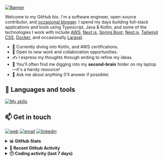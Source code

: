[![Banner](https://raw.githubusercontent.com/wilfriedago/wilfriedago/main/assets/1.png)][website]

Welcome to my GitHub bio. I'm a software engineer, open-source contributor, and [occasional blogger][blog]. I spend my days building full-stack applications and tools using Typescript, Java & Kotlin, and some of the technologies I work with include [AWS](https://aws.amazon.com/fr/), [Next.js](https://nextjs.org/), [Spring Boot](https://spring.io/projects/spring-boot), [Nest.js](https://nestjs.com/), [Tailwind CSS](https://github.com/tailwindlabs/tailwindcss), [Docker](https://www.docker.com/), and occasionally [Laravel](https://laravel.com/).

- 🔭 Currently diving into Kotlin, and AWS certifications.
- 👯 Open to new work and collaboration opportunities.
- ✍️ I express my thoughts through writing to refine my ideas.
- 🧠 You'll often find me digging into my **second-brain** folder on my laptop—it's a handy resource!
- 💬 Ask me about anything (I'll answer if possible)

## 🎨 Languages and tools

[![My skills](https://skillicons.dev/icons?i=typescript,js,nodejs,nest,java,kotlin,spring,python,fastapi,django,aws,docker,vscode,idea,tailwind&perline=15)](https://wilfriedago.dev/about#skills)

## 📫 Get in touch
[![web](https://img.shields.io/badge/WEBSITE-12100E?logo=google-earth&color=282A36)][website]
[![email](https://img.shields.io/badge/MAIL-12100E?logo=mailgun&color=282A36)][mail]
[![linkedin](https://img.shields.io/badge/LINKEDIN-12100E?logo=linkedin&color=282A36)][linkedin]


<details>
  <summary><b>📊 GitHub Stats</b></summary>
	<br/>
	<p align="left">
		<img width="49.5%" src="https://github-readme-stats.vercel.app/api?username=wilfriedago&show_icons=true&count_private=true&title_color=10b981&icon_color=10b981&theme=react&hide_border=true" />
		<img width="49.5%" src="https://streak-stats.demolab.com/?user=wilfriedago&hide_border=true&theme=react&ring=10b981&fire=fff&currStreakNum=fff&sideLabels=10b981&currStreakLabel=10b981&sideNums=fff" />
	</p>
</details>

<details>
  <summary><b>📅 Recent Github Activity</b></summary>
	<br>

<!--RECENT_ACTIVITY:last_update-->
Last Updated: Saturday, April 5th, 2025, 4:18:12 AM
<!--RECENT_ACTIVITY:last_update_end-->

<!--RECENT_ACTIVITY:start-->
1. ⬆️ Pushed 5 commit(s) to [thewlabs/eslint-config](https://github.com/thewlabs/eslint-config)<br>
2. ⬆️ Pushed 1 commit(s) to [thewlabs/eslint-config](https://github.com/thewlabs/eslint-config)<br>
3. 🎉 Merged PR [#7](https://github.com/thewlabs/eslint-config/pull/7) in [thewlabs/eslint-config](https://github.com/thewlabs/eslint-config)<br>
4. ⭐ Starred [bytedance/MegaTTS3](https://github.com/bytedance/MegaTTS3)<br>
5. 🔱 Forked [wilfriedago/whatsapp-mcp](https://github.com/wilfriedago/whatsapp-mcp) from [lharries/whatsapp-mcp](https://github.com/lharries/whatsapp-mcp)<br>
<!--RECENT_ACTIVITY:end-->
</details>

<details>
  <summary><b>🕐 Coding activity (last 7 days)</b></summary>
	<br>

<!--START_SECTION:waka-->

```python
Total Time: 39 hrs 41 mins

Java              14 hrs 46 mins  █████████▒░░░░░░░░░░░░░░░   36.91 %
TypeScript        11 hrs 12 mins  ███████░░░░░░░░░░░░░░░░░░   27.99 %
JavaScript        3 hrs 12 mins   ██░░░░░░░░░░░░░░░░░░░░░░░   08.02 %
XML               39 mins         ▒░░░░░░░░░░░░░░░░░░░░░░░░   01.64 %
Java Properties   24 mins         ▒░░░░░░░░░░░░░░░░░░░░░░░░   01.02 %
Other             19 mins         ▒░░░░░░░░░░░░░░░░░░░░░░░░   00.80 %
```

<!--END_SECTION:waka-->
</details>

[website]: https://wilfriedago.dev
[linkedin]: https://linkedin.com/in/wilfriedago
[blog]: https://wilfriedago.dev/blog
[mail]: mailto:me@wilfriedago.dev

